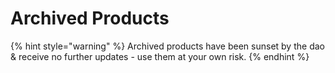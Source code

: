 # Archived Products

{% hint style="warning" %}
Archived products have been sunset by the dao & receive no further updates - use them at your own risk.&#x20;
{% endhint %}

